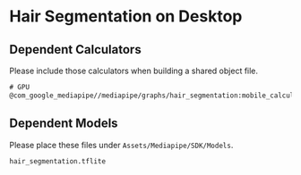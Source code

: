 # Hair Segmentation on Desktop

## Dependent Calculators
Please include those calculators when building a shared object file.

```txt
# GPU
@com_google_mediapipe//mediapipe/graphs/hair_segmentation:mobile_calculators
```

## Dependent Models
Please place these files under `Assets/Mediapipe/SDK/Models`.

```txt
hair_segmentation.tflite
```
